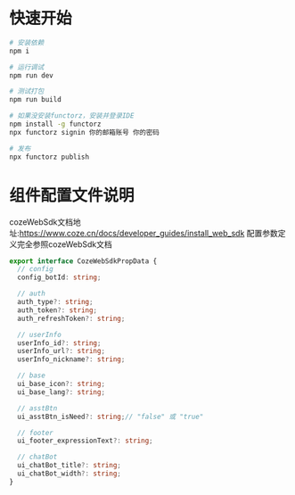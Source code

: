 # 快速开始
```bash
# 安装依赖
npm i

# 运行调试
npm run dev

# 测试打包
npm run build

# 如果没安装functorz，安装并登录IDE
npm install -g functorz
npx functorz signin 你的邮箱账号 你的密码

# 发布
npx functorz publish

```

# 组件配置文件说明
cozeWebSdk文档地址:https://www.coze.cn/docs/developer_guides/install_web_sdk
配置参数定义完全参照cozeWebSdk文档
```ts
export interface CozeWebSdkPropData {
  // config
  config_botId: string;

  // auth
  auth_type?: string;
  auth_token?: string;
  auth_refreshToken?: string;

  // userInfo
  userInfo_id?: string;
  userInfo_url?: string;
  userInfo_nickname?: string;

  // base
  ui_base_icon?: string;
  ui_base_lang?: string;

  // asstBtn
  ui_asstBtn_isNeed?: string;// "false" 或 "true"

  // footer
  ui_footer_expressionText?: string;

  // chatBot
  ui_chatBot_title?: string;
  ui_chatBot_width?: string;
}
```

